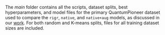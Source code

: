 The *main* folder contains all the scripts, dataset splits, best hyperparameters, and model files for the primary QuantumPioneer dataset used to compare the `rigr`, `native`, and `native+aug` models, as discussed in our [work](). For both random and K-means splits, files for all training dataset sizes are included.
